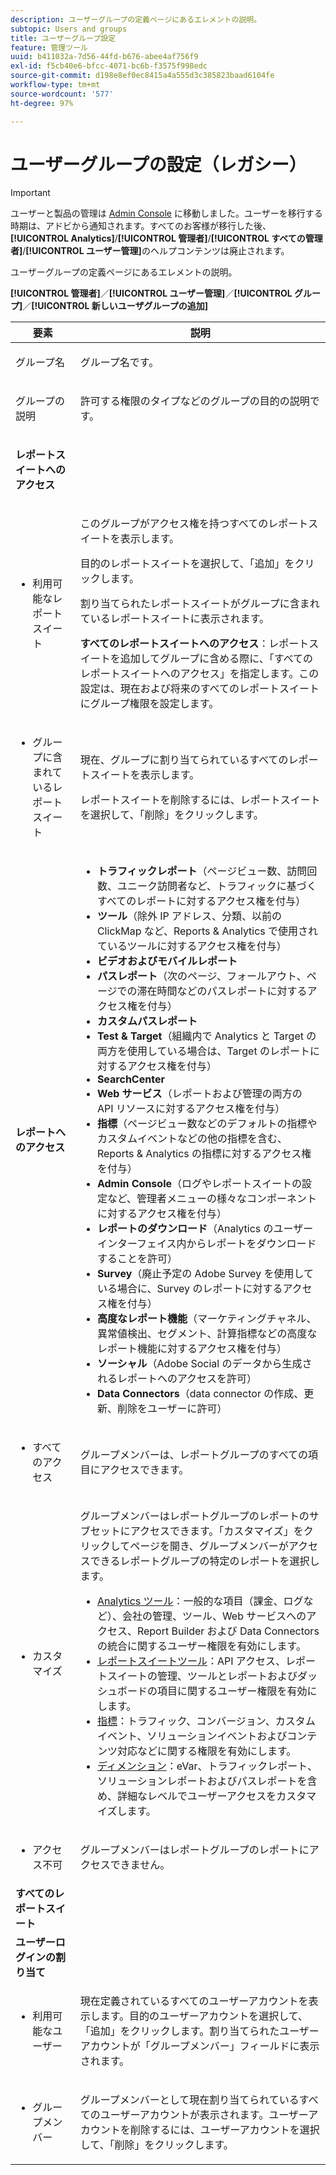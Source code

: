```yaml
---
description: ユーザーグループの定義ページにあるエレメントの説明。
subtopic: Users and groups
title: ユーザーグループ設定
feature: 管理ツール
uuid: b411032a-7d56-44fd-b676-abee4af756f9
exl-id: f5cb40e6-bfcc-4071-bc6b-f3575f998edc
source-git-commit: d198e8ef0ec8415a4a555d3c385823baad6104fe
workflow-type: tm+mt
source-wordcount: '577'
ht-degree: 97%

---
```


# ユーザーグループの設定（レガシー）

>[!IMPORTANT]
>
>ユーザーと製品の管理は [Admin Console](https://helpx.adobe.com/jp/enterprise/using/admin-console.html) に移動しました。ユーザーを移行する時期は、アドビから通知されます。すべてのお客様が移行した後、**[!UICONTROL Analytics]**/**[!UICONTROL 管理者]**/**[!UICONTROL すべての管理者]**/**[!UICONTROL ユーザー管理]**&#x200B;のヘルプコンテンツは廃止されます。

ユーザーグループの定義ページにあるエレメントの説明。

**[!UICONTROL 管理者]**／**[!UICONTROL ユーザー管理]**／**[!UICONTROL グループ]**／**[!UICONTROL 新しいユーザグループの追加]**

<table id="table_85E9EBF7984545C780631D6C2090BD99"> 
 <thead> 
  <tr> 
   <th colname="col1" class="entry"> 要素 </th> 
   <th colname="col2" class="entry"> 説明 </th> 
  </tr> 
 </thead>
 <tbody> 
  <tr> 
   <td colname="col1"> <p>グループ名 </p> </td> 
   <td colname="col2"> <p>グループ名です。 </p> </td> 
  </tr> 
  <tr> 
   <td colname="col1"> <p>グループの説明 </p> </td> 
   <td colname="col2"> <p>許可する権限のタイプなどのグループの目的の説明です。 </p> </td> 
  </tr> 
  <tr> 
   <td colname="col1"> <p><b>レポートスイートへのアクセス</b> </p> </td> 
   <td colname="col2"> </td> 
  </tr> 
  <tr> 
   <td colname="col1"> <p> 
     <ul id="ul_62D4A028A1194E02B2F0D364D01E741C"> 
      <li id="li_11ADAD0A625046409B4FCCEF1D14E1E6">利用可能なレポートスイート </li> 
     </ul> </p> </td> 
   <td colname="col2"> <p>このグループがアクセス権を持つすべてのレポートスイートを表示します。 </p> <p>目的のレポートスイートを選択して、「<span class="uicontrol">追加</span>」をクリックします。 </p> <p>割り当てられたレポートスイートが<span class="wintitle">グループに含まれているレポートスイート</span>に表示されます。 </p> <p><b>すべてのレポートスイートへのアクセス</b>：レポートスイートを追加してグループに含める際に、「<span class="uicontrol">すべてのレポートスイートへのアクセス</span>」を指定します。この設定は、現在および将来のすべてのレポートスイートにグループ権限を設定します。 </p> </td> 
  </tr> 
  <tr> 
   <td colname="col1"> <p> 
     <ul id="ul_2615D113681C402E8F6B2A844B402626"> 
      <li id="li_6E04FC6AE26F4052835EF3AE51CDE2E3">グループに含まれているレポートスイート </li> 
     </ul> </p> </td> 
   <td colname="col2"> <p>現在、グループに割り当てられているすべてのレポートスイートを表示します。 </p> <p>レポートスイートを削除するには、レポートスイートを選択して、「<span class="uicontrol">削除</span>」をクリックします。 </p> </td> 
  </tr> 
  <tr> 
   <td colname="col1"> <p><b>レポートへのアクセス</b> </p> </td> 
   <td colname="col2"> 
     <p> 
      <ul id="ul_81ABB1701BEC44ECB548F98EB818F83B"> 
       <li id="li_FCE10A56AF904C9CBCE24AC91025639C"><b>トラフィックレポート</b>（ページビュー数、訪問回数、ユニーク訪問者など、トラフィックに基づくすべてのレポートに対するアクセス権を付与） </li> 
       <li id="li_2742B7A661FC45F496DFFBBB6CE675DE"><b>ツール</b>（除外 IP アドレス、分類、以前の ClickMap など、Reports &amp; Analytics で使用されているツールに対するアクセス権を付与） </li> 
       <li id="li_88D54C31211B4A38B46FF64651718865"><b>ビデオおよびモバイルレポート</b> </li> 
       <li id="li_DBC756832B52433DA6467EA8AEC02DBA"><b>パスレポート</b>（次のページ、フォールアウト、ページでの滞在時間などのパスレポートに対するアクセス権を付与） </li> 
       <li id="li_D0B1B964C071441EAEC919DD7CC08E3D"><b>カスタムパスレポート</b> </li> 
       <li id="li_D63F60FF2DD2418A876B53404634D12D"><b>Test &amp; Target</b>（組織内で Analytics と Target の両方を使用している場合は、Target のレポートに対するアクセス権を付与） </li> 
       <li id="li_03CE1718D51049D596DB061932D97506"><b>SearchCenter</b> </li> 
       <li id="li_78AB0BCEDBA946718F90B6D7AB52CB80"><b>Web サービス</b>（レポートおよび管理の両方の API リソースに対するアクセス権を付与） </li> 
       <li id="li_DCA83780F6214AF1A82255BC977744F1"><b>指標</b>（ページビュー数などのデフォルトの指標やカスタムイベントなどの他の指標を含む、Reports &amp; Analytics の指標に対するアクセス権を付与）</li> 
       <li id="li_A200E3CED33D4B15BFD30CBDD930912C"><b>Admin Console</b>（ログやレポートスイートの設定など、管理者メニューの様々なコンポーネントに対するアクセス権を付与） </li> 
       <li id="li_CF3FA04D402A47618401633BA8583010"><b>レポートのダウンロード</b>（Analytics のユーザーインターフェイス内からレポートをダウンロードすることを許可） </li> 
       <li id="li_03AC2D9FF43648CB90E514C62DC31217"><b>Survey</b>（廃止予定の Adobe Survey を使用している場合に、Survey のレポートに対するアクセス権を付与） </li> 
       <li id="li_9FC3F25F335641B5AC9232BDC2DCCECA"><b>高度なレポート機能</b>（マーケティングチャネル、異常値検出、セグメント、計算指標などの高度なレポート機能に対するアクセス権を付与） </li> 
       <li id="li_DB56BEB8D31A4918B5CCD3CBBC1DF40A"><b>ソーシャル</b>（Adobe Social のデータから生成されるレポートへのアクセスを許可） </li> 
       <li id="li_3C2F4F91B92A4CD9BCDD69E6FCE85EEE"><b>Data Connectors</b>（data connector の作成、更新、削除をユーザーに許可） </li> 
      </ul> </p> 
   </td> 
  </tr> 
  <tr> 
   <td colname="col1"> <p> 
     <ul id="ul_CE3DC9C5D63348E48D72BEC32C9A2B45"> 
      <li id="li_9636E0FA37BE4FE48F8723F46C96FFC4">すべてのアクセス </li> 
     </ul> </p> </td> 
   <td colname="col2"> <p>グループメンバーは、レポートグループのすべての項目にアクセスできます。 </p> </td> 
  </tr> 
  <tr> 
   <td colname="col1"> <p> 
     <ul id="ul_B573C170710545F0BF5CC3675A8F7ECA"> 
      <li id="li_238BA42873E24953A0D73443F36BD7C8">カスタマイズ </li> 
     </ul> </p> </td> 
   <td colname="col2"> <p>グループメンバーはレポートグループのレポートのサブセットにアクセスできます。「<span class="uicontrol">カスタマイズ</span>」をクリックしてページを開き、グループメンバーがアクセスできるレポートグループの特定のレポートを選択します。 </p> 
    <ul id="ul_16D5EF18D57D4608AEEDEC40D90D8828"> 
     <li id="li_F29E84C6228A464C8807F09205AEAAC6"><a href="/help/admin/user-management2/c-customize-report-access/groups-analytics-tools.md">Analytics ツール</a>：一般的な項目（課金、ログなど）、会社の管理、ツール、Web サービスへのアクセス、Report Builder および Data Connectors の統合に関するユーザー権限を有効にします。 </li> 
     <li id="li_A6EB788162A2455E94CE54B9279A854D"><a href="/help/admin/user-management2/c-customize-report-access/groups-report-suite-tools.md">レポートスイートツール</a>：API アクセス、レポートスイートの管理、ツールとレポートおよびダッシュボードの項目に関するユーザー権限を有効にします。 </li> 
     <li id="li_EDB0255E009B4F1CAFAF53966B41363C"><a href="/help/admin/user-management2/c-customize-report-access/groups-metrics.md">指標</a>：トラフィック、コンバージョン、カスタムイベント、ソリューションイベントおよびコンテンツ対応などに関する権限を有効にします。 </li> 
     <li id="li_8DAE87D1DEF54803A9C6FE31C01F0FB0"><a href="/help/admin/user-management2/c-customize-report-access/groups-dimensions.md">ディメンション</a>：eVar、トラフィックレポート、ソリューションレポートおよびパスレポートを含め、詳細なレベルでユーザーアクセスをカスタマイズします。 </li> 
    </ul> </td> 
  </tr> 
  <tr> 
   <td colname="col1"> <p> 
     <ul id="ul_F992DC52D44B4E1E9448D699A57AA7A9"> 
      <li id="li_5D07359AF741418FB73468400686CB57">アクセス不可 </li> 
     </ul> </p> </td> 
   <td colname="col2"> <p>グループメンバーはレポートグループのレポートにアクセスできません。 </p> </td> 
  </tr> 
  <tr> 
   <td colname="col1"><b>すべてのレポートスイート</b> </td> 
   <td colname="col2"> </td> 
  </tr>  
  <tr> 
   <td colname="col1"><b>ユーザーログインの割り当て</b> </td> 
   <td colname="col2"> </td> 
  </tr> 
  <tr> 
   <td colname="col1"> <p> 
     <ul id="ul_8C68B33A3847467DBDC58838E3E85612"> 
      <li id="li_9BA51B0001AA41DE949322083A6CE70D">利用可能なユーザー </li> 
     </ul> </p> </td> 
   <td colname="col2"> <p>現在定義されているすべてのユーザーアカウントを表示します。目的のユーザーアカウントを選択して、「<span class="uicontrol">追加</span>」をクリックします。割り当てられたユーザーアカウントが「<span class="uicontrol">グループメンバー</span>」フィールドに表示されます。 </p> </td> 
  </tr> 
  <tr> 
   <td colname="col1"> <p> 
     <ul id="ul_5EAE5B2B54EA4C87BAA0C30AE9C8ECB0"> 
      <li id="li_FB6C9E925A5E498BBAFE13EF7606E940">グループメンバー </li> 
     </ul> </p> </td> 
   <td colname="col2"> <p>グループメンバーとして現在割り当てられているすべてのユーザーアカウントが表示されます。ユーザーアカウントを削除するには、ユーザーアカウントを選択して、「<span class="uicontrol">削除</span>」をクリックします。 </p> </td> 
  </tr> 
 </tbody> 
</table>
